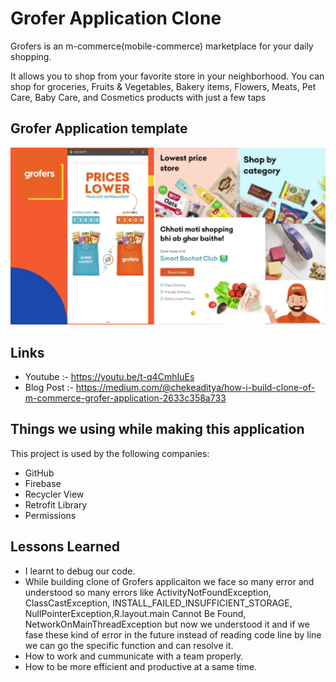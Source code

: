 
# Grofer Application Clone

Grofers is an m-commerce(mobile-commerce) marketplace for your daily shopping.

It allows you to shop from your favorite store in your neighborhood. You can shop for groceries, Fruits & Vegetables, Bakery items, Flowers, Meats, Pet Care, Baby Care, and Cosmetics products with just a few taps

## Grofer Application template 

![](Grofer%20Template.png)


## Links 

* Youtube :- https://youtu.be/t-q4CmhIuEs
* Blog Post :- https://medium.com/@chekeaditya/how-i-build-clone-of-m-commerce-grofer-application-2633c358a733

## Things we using while making this application

This project is used by the following companies:

- GitHub
- Firebase
- Recycler View
- Retrofit Library
- Permissions
  
## Lessons Learned

* I learnt to debug our code.
* While building clone of Grofers applicaiton we face so many error and understood so many errors like ActivityNotFoundException, ClassCastException, INSTALL_FAILED_INSUFFICIENT_STORAGE, NullPointerException,R.layout.main Cannot Be Found, NetworkOnMainThreadException but now we understood it and if we fase these kind of error in the future instead of reading code line by line we can go the specific function and can resolve it.
* How to work and cummunicate with a team properly.
* How to be more efficient and productive at a same time.
